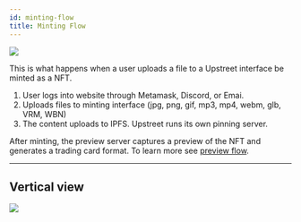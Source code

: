 ```yaml
---
id: minting-flow
title: Minting Flow
---
```


![](/img/minting-flow.jpg)

This is what happens when a user uploads a file to a Upstreet interface be minted as a NFT.


1. User logs into website through Metamask, Discord, or Emai.
2. Uploads files to minting interface (jpg, png, gif, mp3, mp4, webm, glb, VRM, WBN)
3. The content uploads to IPFS. Upstreet runs its own pinning server.

After minting, the preview server captures a preview of the NFT and generates a trading card format. To learn more see [preview flow](./preview-flow).

---

## Vertical view

![](/img/minting-flow2.jpg)
